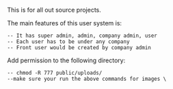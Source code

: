 This is for all out source projects.

The main features of this user system is:

	-- It has super admin, admin, company admin, user
	-- Each user has to be under any company
	-- Front user would be created by company admin

Add permission to the following directory:

	-- chmod -R 777 public/uploads/
    --make sure your run the above commands for images \



